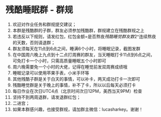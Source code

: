 # 残酷睡眠群 - 群规
1. 欢迎对作业任务和群规提交建议；
2. 本群是残酷群的子群，群友必须参加残酷群，群规建立在残酷群规之上
3. 若违反以下规则，请发红包，红包金额=是否熬夜*残酷睡觉群友数*2^连续熬夜的天数，否则请退群；
4. 群友须每天在11点到6点之间，睡满6个小时，将睡眠记录，截图发群
5. 在中国周六晚上九点到十二点打周赛的群友，当天睡眠打卡11点到6点之间，可免打卡一个小时，只需高质量睡眠五个小时即可
6. 周六晚需要免一个小时的大佬，记得在睡觉前发双周赛成绩哦
7. 睡眠记录可以使用苹果手表，小米手环等
8. 其他残酷子群是关于白天的事情，可以补卡，两天成功打卡一次即可
9. 残酷睡觉群是关于晚上的事情，补不了卡，所以以后每天必须打卡
10. 每日作业在次日UTC4点（北京时间次日12PM，美西当天9PM）检查
11. 坚持不到两周退群，请发退群红包；
12. 二进宫；
13. 如果本群感兴趣，也接受群规，请加群主微信：lucasharkey。谢谢！
